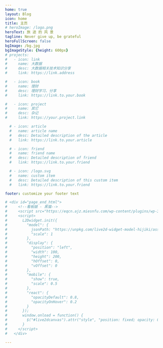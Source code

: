 ```yaml
---
home: true
layout: Blog
icon: home
title: 主页
# heroImage: /logo.png
heroText: 旅 途 的 风 景
tagline: Never give up, be grateful
heroFullScreen: false
bgImage: /bg.jpg
bgImageStyle: {height: 600px}
# projects:
#   - icon: link
#     name: 大数据
#     desc: 大数据相关技术知识分享
#     link: https://link.address

#   - icon: book
#     name: 理财
#     desc: 理财学习、分享
#     link: https://link.to.your.book

#   - icon: project
#     name: 其它
#     desc: 杂记
#     link: https://your.project.link

  # - icon: article
  #   name: article name
  #   desc: Detailed description of the article
  #   link: https://link.to.your.article

  # - icon: friend
  #   name: friend name
  #   desc: Detailed description of friend
  #   link: https://link.to.your.friend

  # - icon: /logo.svg
  #   name: custom item
  #   desc: Detailed description of this custom item
  #   link: https://link.to.your.friend

footer: customize your footer text

# <div id="page_end_html">
#     <!--看板娘 - 黑猫-->
#     <script src="https://eqcn.ajz.miesnfu.com/wp-content/plugins/wp-3d-pony/live2dw/lib/L2Dwidget.min.js"></script>
#     <script>
#       L2Dwidget.init({
#         "model": {
#           jsonPath: "https://unpkg.com/live2d-widget-model-hijiki/assets/hijiki.model.json",
#           "scale": 1
#         },
#         "display": {
#           "position": "left",
#           "width": 100,
#           "height": 200,
#           "hOffset": 0,
#           "vOffset": 0
#         },
#         "mobile": {
#           "show": true,
#           "scale": 0.5
#         },
#         "react": {
#           "opacityDefault": 0.8, 
#           "opacityOnHover": 0.2
#         }
#       });
#       window.onload = function() {
#         $("#live2dcanvas").attr("style", "position: fixed; opacity: 0.7; left: 70px; bottom: 0px; z-index: 1; pointer-events: none;")
#       }
#     </script>
#   </div>

---
```



<style>
.blog-hero .mask::after{
  opacity: 0;
}
.theme-container .page.blog {
  padding-top: 0px;
}
.navbar {
  height: 50px;
  /* line-height: 0px; */
}
.navbar .logo {
  height: 30px;
  margin-top: 5px;
  margin-right: 0.6rem;
}

.navbar .nav-item {
  margin: 0 0.5rem;
}

.blog-hero h1 {
  font-size: 1.7rem;
}

:root {
  --search-input-width: 12rem;
  --search-result-width: 20rem;
}
</style>

